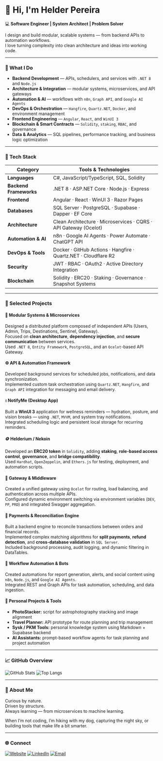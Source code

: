 # 👋 Hi, I'm Helder Pereira  

💻 **Software Engineer | System Architect | Problem Solver**  

I design and build modular, scalable systems — from backend APIs to automation workflows.  
I love turning complexity into clean architecture and ideas into working code.  

---

### 🚀 What I Do
- **Backend Development** — APIs, schedulers, and services with `.NET 8` and `Node.js`
- **Architecture & Integration** — modular systems, microservices, and API gateways
- **Automation & AI** — workflows with `n8n`, `Graph API`, and `Google AI Agents`
- **DevOps & Orchestration** — `Hangfire`, `Quartz.NET`, `Docker`, and environment management
- **Frontend Engineering** — `Angular`, `React`, and `WinUI 3`
- **Blockchain & Smart Contracts** — `Solidity`, `staking`, `RBAC`, and governance
- **Data & Analytics** — SQL pipelines, performance tracking, and business logic optimization

---

### 🧠 Tech Stack

| Category | Tools & Technologies |
|-----------|----------------------|
| **Languages** | C#, JavaScript/TypeScript, SQL, Solidity |
| **Backend Frameworks** | .NET 8 · ASP.NET Core · Node.js · Express |
| **Frontend** | Angular · React · WinUI 3 · Razor Pages |
| **Databases** | SQL Server · PostgreSQL · Supabase · Dapper · EF Core |
| **Architecture** | Clean Architecture · Microservices · CQRS · API Gateway (Ocelot) |
| **Automation & AI** | n8n · Google AI Agents · Power Automate · ChatGPT API |
| **DevOps & Tools** | Docker · GitHub Actions · Hangfire · Quartz.NET · Cloudflare R2 |
| **Security** | JWT · RBAC · OAuth2 · Active Directory Integration |
| **Blockchain** | Solidity · ERC20 · Staking · Governance · Snapshot Systems |

---

### 🧩 Selected Projects

#### 🧠 Modular Systems & Microservices
Designed a distributed platform composed of independent APIs (Users, Admin, Trips, Destinations, Sentinel, Gateway).  
Focused on **clean architecture**, **dependency injection**, and **secure communication** between services.  
Used `.NET 8`, `Entity Framework`, `PostgreSQL`, and an `Ocelot`-based API Gateway.

#### ⚙️ API & Automation Framework
Developed background services for scheduled jobs, notifications, and data synchronization.  
Implemented custom task orchestration using `Quartz.NET`, `Hangfire`, and `Graph API` integration for messaging and email delivery.

#### 💧 NotifyMe (Desktop App)
Built a **WinUI 3** application for wellness reminders — hydration, posture, and vision breaks — using `.NET`, `MVVM`, and system tray notifications.  
Integrated scheduling logic and persistent local storage for recurring reminders.

#### 🪙 Helderium / Nekoin
Developed an **ERC20 token** in `Solidity`, adding **staking**, **role-based access control**, **governance**, and **bridge compatibility**.  
Used `Hardhat`, `OpenZeppelin`, and `Ethers.js` for testing, deployment, and automation scripts.

#### 🔗 Gateway & Middleware
Created a unified gateway using `Ocelot` for routing, load balancing, and authentication across multiple APIs.  
Configured dynamic environment switching via environment variables (`DEV`, `PP`, `PRD`) and integrated Swagger aggregation.

#### 🧾 Payments & Reconciliation Engine
Built a backend engine to reconcile transactions between orders and financial records.  
Implemented complex matching algorithms for **split payments**, **refund detection**, and **cross-database validation** in `SQL Server`.  
Included background processing, audit logging, and dynamic filtering in DataTables.

#### 🤖 Workflow Automation & Bots
Created automations for report generation, alerts, and social content using `n8n`, `Node.js`, and `Google AI Agents`.  
Integrated REST and Graph APIs for task automation, scheduling, and data ingestion.

#### 🌌 Personal Projects & Tools
- **PhotoStacker:** script for astrophotography stacking and image alignment  
- **Travel Planner:** API prototype for route planning and trip management  
- **Sysk / PKM Tools:** personal knowledge system using Markdown + Supabase backend  
- **AI Assistants:** prompt-based workflow agents for task planning and project automation  

---

### 📈 GitHub Overview
![GitHub Stats](https://github-readme-stats.vercel.app/api?username=hplive&show_icons=true&theme=github_dark&hide_border=true)
![Top Langs](https://github-readme-stats.vercel.app/api/top-langs/?username=hplive&layout=compact&theme=github_dark&hide_border=true)

---

### 💬 About Me
Curious by nature.  
Driven by structure.  
Always learning — from microservices to machine learning.  

When I’m not coding, I’m hiking with my dog, capturing the night sky, or building tools that make life a bit smarter.

---

### 🌐 Connect
[![Website](https://img.shields.io/badge/Website-helderpereira.dev-000000?style=flat&logo=vercel)](https://helderpereira.dev)
[![LinkedIn](https://img.shields.io/badge/LinkedIn-Helder%20Pereira-0077B5?style=flat&logo=linkedin)](https://linkedin.com/in/helderpereira)
[![Email](https://img.shields.io/badge/Email-hplive%40hotmail.com-1a1a1a?style=flat&logo=gmail)](mailto:hplive@hotmail.com)
